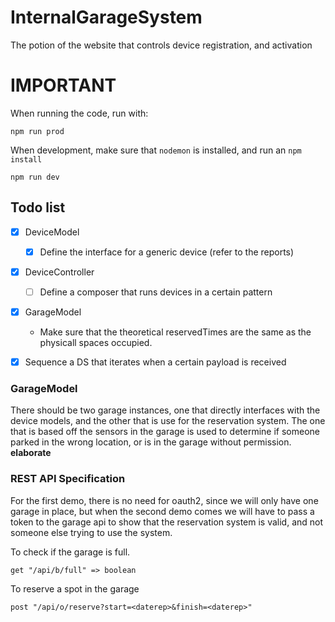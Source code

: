 # InternalGarageSystem
The potion of the website that controls device registration, and activation

# IMPORTANT

When running the code, run with:

```
npm run prod
```

When development, make sure that `nodemon` is installed, and run an `npm install`

```
npm run dev
```



## Todo list

- [x] DeviceModel
  - [x] Define the interface for a generic device (refer to the reports)
- [x] DeviceController
  - [ ] Define a composer that runs devices in a certain pattern
- [x] GarageModel
  - Make sure that the theoretical reservedTimes are the same as the physicall spaces occupied.
- [x] Sequence a DS that iterates when a certain payload is received


### GarageModel

There should be two garage instances, one that directly interfaces with the device models, and the other that is use for the reservation system. The one that is based off the sensors in the garage is used to determine if someone parked in the wrong location, or is in the garage without permission. **elaborate**




### REST API Specification

For the first demo, there is no need for oauth2, since we will only have one garage in place, but when the second demo comes we will have to pass a token to the garage api to show that the reservation system is valid, and not someone else trying to use the system.

To check if the garage is full.

```
get "/api/b/full" => boolean
```

To reserve a spot in the garage
```
post "/api/o/reserve?start=<daterep>&finish=<daterep>"
```

